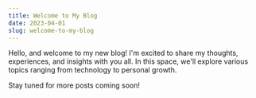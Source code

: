 ```yaml
---
title: Welcome to My Blog
date: 2023-04-01
slug: welcome-to-my-blog
---
```


Hello, and welcome to my new blog! I'm excited to share my thoughts, experiences, and insights with you all. In this space, we'll explore various topics ranging from technology to personal growth.

Stay tuned for more posts coming soon!
